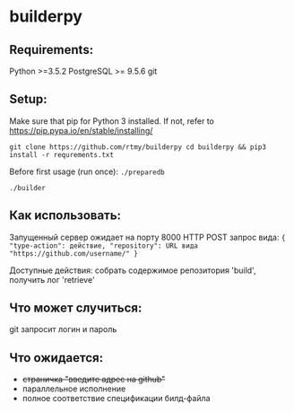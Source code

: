 # builderpy

## Requirements:
Python >=3.5.2
PostgreSQL >= 9.5.6
git

## Setup:
Make sure that pip for Python 3 installed.
If not, refer to https://pip.pypa.io/en/stable/installing/

`git clone https://github.com/rtmy/builderpy
cd builderpy && pip3 install -r requrements.txt`

Before first usage (run once):
`./preparedb`

`./builder`

## Как использовать:
Запущенный сервер ожидает на порту 8000 HTTP POST запрос вида:
`{
"type-action": действие,
"repository": URL вида "https://github.com/username/"
}`

Доступные действия: собрать содержимое репозитория 'build', получить лог 'retrieve'

## Что может случиться:
git запросит логин и пароль

## Что ожидается:
* ~~страничка "введите адрес на github"~~
* параллельное исполнение
* полное соответствие спецификации билд-файла
